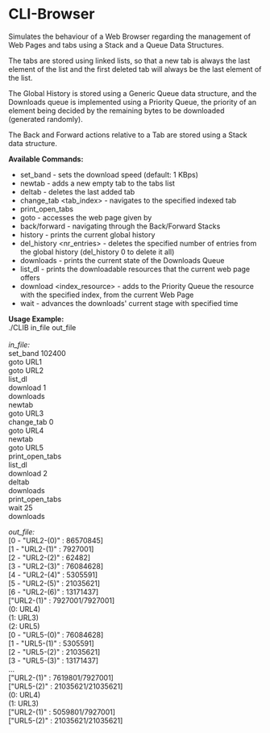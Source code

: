 # CLI-Browser
Simulates the behaviour of a Web Browser regarding the management of  Web Pages and tabs using a Stack and a Queue Data Structures.

The tabs are stored using linked lists, so that a new tab is always the last element of the list and the first deleted tab will always be
the last element of the list.

The Global History is stored using a Generic Queue data structure, and the Downloads queue is implemented using a Priority Queue, the
priority of an element being decided by the remaining bytes to be downloaded (generated randomly).

The Back and Forward actions relative to a Tab are stored using a Stack data structure.

**Available Commands:**<br />
 - set_band <bandwidth> - sets the download speed (default: 1 KBps)
 - newtab - adds a new empty tab to the tabs list
 - deltab - deletes the last added tab
 - change_tab <tab_index> - navigates to the specified indexed tab
 - print_open_tabs
 - goto <URL> - accesses the web page given by <URL>
 - back/forward - navigating through the Back/Forward Stacks
 - history - prints the current global history
 - del_history <nr_entries> - deletes the specified number of entries from the global history (del_history 0 to delete it all)
 - downloads - prints the current state of the Downloads Queue
 - list_dl - prints the downloadable resources that the current web page offers
 - download <index_resource> - adds to the Priority Queue the resource with the specified index, from the current Web Page
 - wait <seconds> - advances the downloads' current stage with specified time

**Usage Example:**<br />
./CLIB in_file out_file<br /><br />
*in_file:*<br />
set_band 102400<br />
goto URL1<br />
goto URL2<br />
list_dl<br />
download 1<br />
downloads<br />
newtab<br />
goto URL3<br />
change_tab 0<br />
goto URL4<br />
newtab<br />
goto URL5<br />
print_open_tabs<br />
list_dl<br />
download 2<br />
deltab<br />
downloads<br />
print_open_tabs<br />
wait 25<br />
downloads<br />

*out_file:*<br />
[0 - "URL2-(0)" : 86570845]<br />
[1 - "URL2-(1)" : 7927001]<br />
[2 - "URL2-(2)" : 62482]<br />
[3 - "URL2-(3)" : 76084628]<br />
[4 - "URL2-(4)" : 5305591]<br />
[5 - "URL2-(5)" : 21035621]<br />
[6 - "URL2-(6)" : 13171437]<br />
["URL2-(1)" : 7927001/7927001]<br />
(0: URL4)<br />
(1: URL3)<br />
(2: URL5)<br />
[0 - "URL5-(0)" : 76084628]<br />
[1 - "URL5-(1)" : 5305591]<br />
[2 - "URL5-(2)" : 21035621]<br />
[3 - "URL5-(3)" : 13171437]<br />
...<br />
["URL2-(1)" : 7619801/7927001]<br />
["URL5-(2)" : 21035621/21035621]<br />
(0: URL4)<br />
(1: URL3)<br />
["URL2-(1)" : 5059801/7927001]<br />
["URL5-(2)" : 21035621/21035621]<br />
